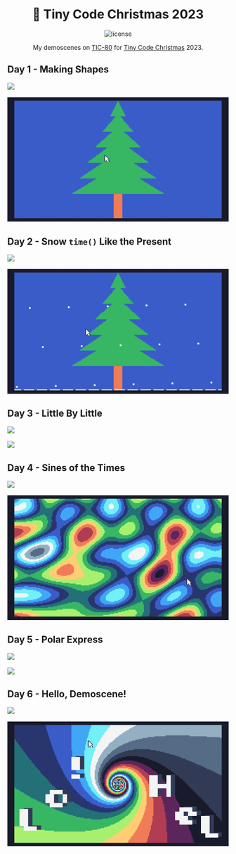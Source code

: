 <div align="center">

# 🎄 Tiny Code Christmas 2023

![license](https://img.shields.io/badge/license-MIT-green?logo=open-source-initiative&logoColor=white)

My demoscenes on [TIC-80](https://tic8.com/) for [Tiny Code Christmas](https://tcc.lovebyte.party/) 2023.

</div>

## Day 1 - Making Shapes

![](https://img.badgesize.io/florianvazelle/tiny-code-christmas-2023/main/day1_shapes.lua)

![](./gifs/day1_shapes.gif)

## Day 2 - Snow `time()` Like the Present

![](https://img.badgesize.io/florianvazelle/tiny-code-christmas-2023/main/day2_time.lua)

![](./gifs/day2_time.gif)


## Day 3 - Little By Little

![](https://img.badgesize.io/florianvazelle/tiny-code-christmas-2023/main/day3_pixel.lua)

![](./gifs/day3_pixel.gif)


## Day 4 - Sines of the Times

![](https://img.badgesize.io/florianvazelle/tiny-code-christmas-2023/main/day4_plasma.lua)

![](./gifs/day4_plasma.gif)


## Day 5 - Polar Express

![](https://img.badgesize.io/florianvazelle/tiny-code-christmas-2023/main/day5_tunnel.lua)

![](./gifs/day5_tunnel.gif)

## Day 6 - Hello, Demoscene!

![](https://img.badgesize.io/florianvazelle/tiny-code-christmas-2023/main/day6_demoscene.lua)

![](./gifs/day6_demoscene.gif)
